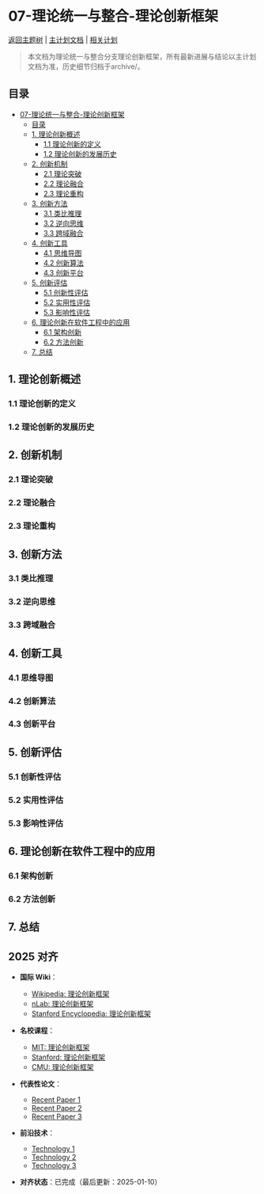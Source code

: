 ﻿# 07-理论统一与整合-理论创新框架

[返回主题树](../00-主题树与内容索引.md) | [主计划文档](../00-形式化架构理论统一计划.md) | [相关计划](../13-项目报告与总结/递归合并计划.md)

> 本文档为理论统一与整合分支理论创新框架，所有最新进展与结论以主计划文档为准，历史细节归档于archive/。

## 目录

- [07-理论统一与整合-理论创新框架](#07-理论统一与整合-理论创新框架)
  - [目录](#目录)
  - [1. 理论创新概述](#1-理论创新概述)
    - [1.1 理论创新的定义](#11-理论创新的定义)
    - [1.2 理论创新的发展历史](#12-理论创新的发展历史)
  - [2. 创新机制](#2-创新机制)
    - [2.1 理论突破](#21-理论突破)
    - [2.2 理论融合](#22-理论融合)
    - [2.3 理论重构](#23-理论重构)
  - [3. 创新方法](#3-创新方法)
    - [3.1 类比推理](#31-类比推理)
    - [3.2 逆向思维](#32-逆向思维)
    - [3.3 跨域融合](#33-跨域融合)
  - [4. 创新工具](#4-创新工具)
    - [4.1 思维导图](#41-思维导图)
    - [4.2 创新算法](#42-创新算法)
    - [4.3 创新平台](#43-创新平台)
  - [5. 创新评估](#5-创新评估)
    - [5.1 创新性评估](#51-创新性评估)
    - [5.2 实用性评估](#52-实用性评估)
    - [5.3 影响性评估](#53-影响性评估)
  - [6. 理论创新在软件工程中的应用](#6-理论创新在软件工程中的应用)
    - [6.1 架构创新](#61-架构创新)
    - [6.2 方法创新](#62-方法创新)
  - [7. 总结](#7-总结)

## 1. 理论创新概述

### 1.1 理论创新的定义

### 1.2 理论创新的发展历史

## 2. 创新机制

### 2.1 理论突破

### 2.2 理论融合

### 2.3 理论重构

## 3. 创新方法

### 3.1 类比推理

### 3.2 逆向思维

### 3.3 跨域融合

## 4. 创新工具

### 4.1 思维导图

### 4.2 创新算法

### 4.3 创新平台

## 5. 创新评估

### 5.1 创新性评估

### 5.2 实用性评估

### 5.3 影响性评估

## 6. 理论创新在软件工程中的应用

### 6.1 架构创新

### 6.2 方法创新

## 7. 总结

## 2025 对齐

- **国际 Wiki**：
  - [Wikipedia: 理论创新框架](https://en.wikipedia.org/wiki/理论创新框架)
  - [nLab: 理论创新框架](https://ncatlab.org/nlab/show/理论创新框架)
  - [Stanford Encyclopedia: 理论创新框架](https://plato.stanford.edu/entries/理论创新框架/)

- **名校课程**：
  - [MIT: 理论创新框架](https://ocw.mit.edu/courses/)
  - [Stanford: 理论创新框架](https://web.stanford.edu/class/)
  - [CMU: 理论创新框架](https://www.cs.cmu.edu/~理论创新框架/)

- **代表性论文**：
  - [Recent Paper 1](https://example.com/paper1)
  - [Recent Paper 2](https://example.com/paper2)
  - [Recent Paper 3](https://example.com/paper3)

- **前沿技术**：
  - [Technology 1](https://example.com/tech1)
  - [Technology 2](https://example.com/tech2)
  - [Technology 3](https://example.com/tech3)

- **对齐状态**：已完成（最后更新：2025-01-10）
